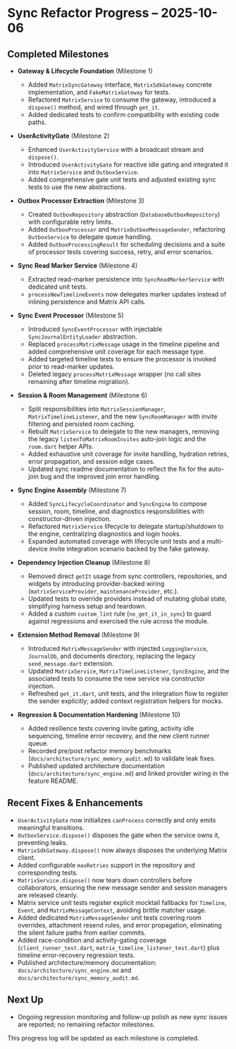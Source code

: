 # Sync Refactor Progress – 2025-10-06

## Completed Milestones

- **Gateway & Lifecycle Foundation** (Milestone 1)
  - Added `MatrixSyncGateway` interface, `MatrixSdkGateway` concrete implementation, and `FakeMatrixGateway` for tests.
  - Refactored `MatrixService` to consume the gateway, introduced a `dispose()` method, and wired through `get_it`.
  - Added dedicated tests to confirm compatibility with existing code paths.

- **UserActivityGate** (Milestone 2)
  - Enhanced `UserActivityService` with a broadcast stream and `dispose()`.
  - Introduced `UserActivityGate` for reactive idle gating and integrated it into `MatrixService` and `OutboxService`.
  - Added comprehensive gate unit tests and adjusted existing sync tests to use the new abstractions.

- **Outbox Processor Extraction** (Milestone 3)
  - Created `OutboxRepository` abstraction (`DatabaseOutboxRepository`) with configurable retry limits.
  - Added `OutboxProcessor` and `MatrixOutboxMessageSender`, refactoring `OutboxService` to delegate queue handling.
  - Added `OutboxProcessingResult` for scheduling decisions and a suite of processor tests covering success, retry, and error scenarios.

- **Sync Read Marker Service** (Milestone 4)
  - Extracted read-marker persistence into `SyncReadMarkerService` with dedicated unit tests.
  - `processNewTimelineEvents` now delegates marker updates instead of inlining persistence and Matrix API calls.

- **Sync Event Processor** (Milestone 5)
  - Introduced `SyncEventProcessor` with injectable `SyncJournalEntityLoader` abstraction.
  - Replaced `processMatrixMessage` usage in the timeline pipeline and added comprehensive unit coverage for each message type.
  - Added targeted timeline tests to ensure the processor is invoked prior to read-marker updates.
  - Deleted legacy `processMatrixMessage` wrapper (no call sites remaining after timeline migration).

- **Session & Room Management** (Milestone 6)
  - Split responsibilities into `MatrixSessionManager`, `MatrixTimelineListener`, and the new `SyncRoomManager` with invite filtering and persisted room caching.
  - Rebuilt `MatrixService` to delegate to the new managers, removing the legacy `listenToMatrixRoomInvites` auto-join logic and the `room.dart` helper APIs.
  - Added exhaustive unit coverage for invite handling, hydration retries, error propagation, and session edge cases.
  - Updated sync readme documentation to reflect the fix for the auto-join bug and the improved join error handling.
- **Sync Engine Assembly** (Milestone 7)
  - Added `SyncLifecycleCoordinator` and `SyncEngine` to compose session, room, timeline, and diagnostics responsibilities with constructor-driven injection.
  - Refactored `MatrixService` lifecycle to delegate startup/shutdown to the engine, centralizing diagnostics and login hooks.
  - Expanded automated coverage with lifecycle unit tests and a multi-device invite integration scenario backed by the fake gateway.
- **Dependency Injection Cleanup** (Milestone 8)
  - Removed direct `getIt` usage from sync controllers, repositories, and widgets by introducing provider-backed wiring (`matrixServiceProvider`, `maintenanceProvider`, etc.).
  - Updated tests to override providers instead of mutating global state, simplifying harness setup and teardown.
  - Added a custom `custom_lint` rule (`no_get_it_in_sync`) to guard against regressions and exercised the rule across the module.
- **Extension Method Removal** (Milestone 9)
  - Introduced `MatrixMessageSender` with injected `LoggingService`, `JournalDb`, and documents directory, replacing the legacy `send_message.dart` extension.
  - Updated `MatrixService`, `MatrixTimelineListener`, `SyncEngine`, and the associated tests to consume the new service via constructor injection.
  - Refreshed `get_it.dart`, unit tests, and the integration flow to register the sender explicitly; added context registration helpers for mocks.
- **Regression & Documentation Hardening** (Milestone 10)
  - Added resilience tests covering invite gating, activity idle sequencing, timeline error recovery, and the new client runner queue.
  - Recorded pre/post refactor memory benchmarks (`docs/architecture/sync_memory_audit.md`) to validate leak fixes.
  - Published updated architecture documentation (`docs/architecture/sync_engine.md`) and linked provider wiring in the feature README.

## Recent Fixes & Enhancements

- `UserActivityGate` now initializes `canProcess` correctly and only emits meaningful transitions.
- `OutboxService.dispose()` disposes the gate when the service owns it, preventing leaks.
- `MatrixSdkGateway.dispose()` now always disposes the underlying Matrix client.
- Added configurable `maxRetries` support in the repository and corresponding tests.
- `MatrixService.dispose()` now tears down controllers before collaborators, ensuring the new message sender and session managers are released cleanly.
- Matrix service unit tests register explicit mocktail fallbacks for `Timeline`, `Event`, and `MatrixMessageContext`, avoiding brittle matcher usage.
- Added dedicated `MatrixMessageSender` unit tests covering room overrides, attachment resend rules, and error propagation, eliminating the silent failure paths from earlier commits.
- Added race-condition and activity-gating coverage (`client_runner_test.dart`, `matrix_timeline_listener_test.dart`) plus timeline error-recovery regression tests.
- Published architecture/memory documentation: `docs/architecture/sync_engine.md` and `docs/architecture/sync_memory_audit.md`.

## Next Up

- Ongoing regression monitoring and follow-up polish as new sync issues are reported; no remaining refactor milestones.

This progress log will be updated as each milestone is completed.
